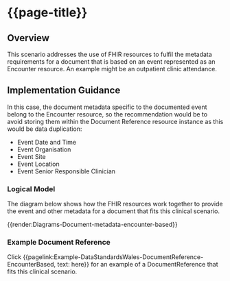 # {{page-title}}

## Overview
This scenario addresses the use of FHIR resources to fulfil the metadata requirements for a document that is based on an event represented as an Encounter resource.  An example might be an outpatient clinic attendance.


## Implementation Guidance
In this case, the document metadata specific to the documented event belong to the Encounter resource, so the recommendation would be to avoid storing them within the Document Reference resource instance as this would be data duplication:
- Event Date and Time
- Event Organisation
- Event Site
- Event Location
- Event Senior Responsible Clinician


### Logical Model
The diagram below shows how the FHIR resources work together to provide the event and other metadata for a document that fits this clinical scenario.

{{render:Diagrams-Document-metadata-encounter-based}}
<br />

### Example Document Reference
Click {{pagelink:Example-DataStandardsWales-DocumentReference-EncounterBased, text: here}} for an example of a DocumentReference that fits this clinical scenario.

<br />
